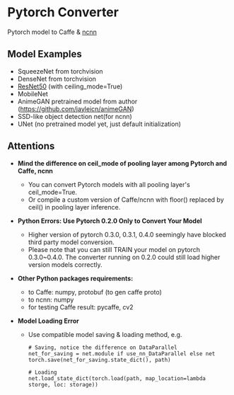 # Pytorch Converter
Pytorch model to Caffe &amp; [ncnn](https://github.com/Tencent/ncnn)

## Model Examples
  - SqueezeNet from torchvision
  - DenseNet from torchvision
  - [ResNet50](https://drive.google.com/file/d/0B5B31rlbCRZfcS1rY3BtVWhDREk/view?usp=sharing) (with ceiling_mode=True)
  - MobileNet
  - AnimeGAN pretrained model from author (https://github.com/jayleicn/animeGAN)
  - SSD-like object detection net(for ncnn)
  - UNet (no pretrained model yet, just default initialization)
        
## Attentions
  - **Mind the difference on ceil_mode of pooling layer among Pytorch and Caffe, ncnn**
    - You can convert Pytorch models with all pooling layer's ceil_mode=True.
    - Or compile a custom version of Caffe/ncnn with floor() replaced by ceil() in pooling layer inference.

  - **Python Errors: Use Pytorch 0.2.0 Only to Convert Your Model**
    - Higher version of pytorch 0.3.0, 0.3.1, 0.4.0 seemingly have blocked third party model conversion.
    - Please note that you can still TRAIN your model on pytorch 0.3.0~0.4.0. The converter running on 0.2.0 could still load higher version models correctly.

  - **Other Python packages requirements:**
    - to Caffe: numpy, protobuf (to gen caffe proto)
    - to ncnn: numpy
    - for testing Caffe result: pycaffe, cv2

  - **Model Loading Error**
    - Use compatible model saving & loading method, e.g.    

      ```
      # Saving, notice the difference on DataParallel
      net_for_saving = net.module if use_nn_DataParallel else net
      torch.save(net_for_saving.state_dict(), path)
      
      # Loading
      net.load_state_dict(torch.load(path, map_location=lambda storge, loc: storage))
      ```
